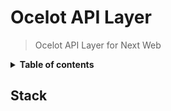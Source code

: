 # Ocelot API Layer

> Ocelot API Layer for Next Web

<details>
<summary><strong>Table of contents</strong></summary>
<!-- START doctoc -->

- [Stack](#stack)


<!-- END doctoc -->
</details>

## Stack


